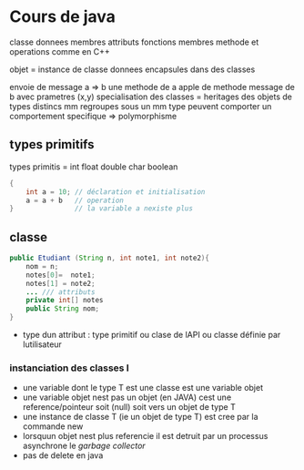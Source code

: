 # Cours de java

classe
donnees membres attributs
fonctions membres methode et operations
comme en C++

objet = instance de classe
donnees encapsules dans des classes

envoie de message a => b
une methode de a apple de methode message de b avec prametres (x,y)
specialisation des classes = heritages
des objets de types distincs mm regroupes sous un mm type peuvent
comporter un comportement specifique => polymorphisme

## types primitifs

types primitis = int float double char boolean

```java
{
	int a = 10; // déclaration et initialisation
	a = a + b 	// operation
}				// la variable a nexiste plus
```

## classe

```java
public Etudiant (String n, int note1, int note2){
	nom = n;
	notes[0]=  note1;
	notes[1] = note2;
	... /// attributs
	private int[] notes
	public String nom;
}
```

- type dun attribut : type primitif ou clase de lAPI ou classe définie par lutilisateur

### instanciation des classes I

- une variable dont le type T est une classe est une variable objet
- une variable objet nest pas un objet (en JAVA) cest une reference/pointeur soit (null) soit vers un objet de type T
- une instance de classe T (ie un objet de type T) est cree par la commande new
- lorsquun objet nest plus referencie il est detruit par un processus asynchrone le _garbage collector_
- pas de delete en java
